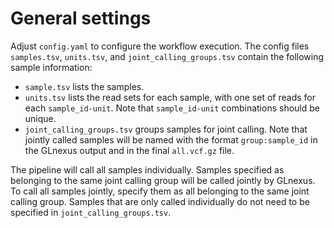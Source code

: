 # General settings

Adjust `config.yaml` to configure the workflow execution. The config files `samples.tsv`, `units.tsv`, and `joint_calling_groups.tsv` contain the following sample information:

- `sample.tsv` lists the samples.
- `units.tsv` lists the read sets for each sample, with one set of reads for each `sample_id-unit`. Note that `sample_id-unit` combinations should be unique.
- `joint_calling_groups.tsv` groups samples for joint calling. Note that jointly called samples will be named with the format `group:sample_id` in the GLnexus output and in the final `all.vcf.gz` file.

The pipeline will call all samples individually. Samples specified as belonging to the same joint calling group will be called jointly by GLnexus. To call all samples jointly, specify them as all belonging to the same joint calling group. Samples that are only called individually do not need to be specified in `joint_calling_groups.tsv`.
